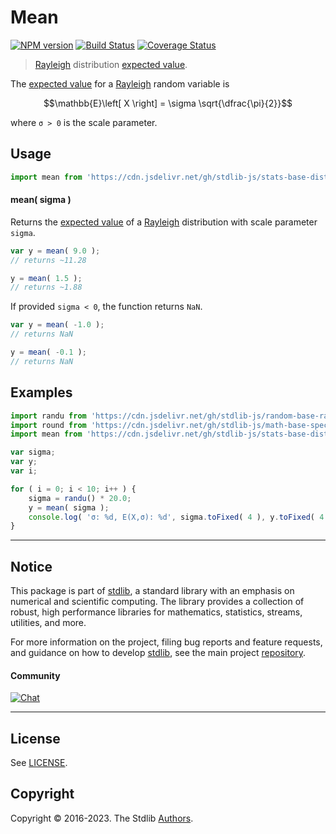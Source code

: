 <!--

@license Apache-2.0

Copyright (c) 2018 The Stdlib Authors.

Licensed under the Apache License, Version 2.0 (the "License");
you may not use this file except in compliance with the License.
You may obtain a copy of the License at

   http://www.apache.org/licenses/LICENSE-2.0

Unless required by applicable law or agreed to in writing, software
distributed under the License is distributed on an "AS IS" BASIS,
WITHOUT WARRANTIES OR CONDITIONS OF ANY KIND, either express or implied.
See the License for the specific language governing permissions and
limitations under the License.

-->

# Mean

[![NPM version][npm-image]][npm-url] [![Build Status][test-image]][test-url] [![Coverage Status][coverage-image]][coverage-url] <!-- [![dependencies][dependencies-image]][dependencies-url] -->

> [Rayleigh][rayleigh-distribution] distribution [expected value][expected-value].

<!-- Section to include introductory text. Make sure to keep an empty line after the intro `section` element and another before the `/section` close. -->

<section class="intro">

The [expected value][expected-value] for a [Rayleigh][rayleigh-distribution] random variable is

<!-- <equation class="equation" label="eq:rayleigh_expectation" align="center" raw="\mathbb{E}\left[ X \right] = \sigma \sqrt{\dfrac{\pi}{2}}" alt="Expected value for a Rayleigh distribution."> -->

```math
\mathbb{E}\left[ X \right] = \sigma \sqrt{\dfrac{\pi}{2}}
```

<!-- <div class="equation" align="center" data-raw-text="\mathbb{E}\left[ X \right] = \sigma \sqrt{\dfrac{\pi}{2}}" data-equation="eq:rayleigh_expectation">
    <img src="https://cdn.jsdelivr.net/gh/stdlib-js/stdlib@51534079fef45e990850102147e8945fb023d1d0/lib/node_modules/@stdlib/stats/base/dists/rayleigh/mean/docs/img/equation_rayleigh_expectation.svg" alt="Expected value for a Rayleigh distribution.">
    <br>
</div> -->

<!-- </equation> -->

where `σ > 0` is the scale parameter.

</section>

<!-- /.intro -->

<!-- Package usage documentation. -->



<section class="usage">

## Usage

```javascript
import mean from 'https://cdn.jsdelivr.net/gh/stdlib-js/stats-base-dists-rayleigh-mean@deno/mod.js';
```

#### mean( sigma )

Returns the [expected value][expected-value] of a [Rayleigh][rayleigh-distribution] distribution with scale parameter `sigma`.

```javascript
var y = mean( 9.0 );
// returns ~11.28

y = mean( 1.5 );
// returns ~1.88
```

If provided `sigma < 0`, the function returns `NaN`.

```javascript
var y = mean( -1.0 );
// returns NaN

y = mean( -0.1 );
// returns NaN
```

</section>

<!-- /.usage -->

<!-- Package usage notes. Make sure to keep an empty line after the `section` element and another before the `/section` close. -->

<section class="notes">

</section>

<!-- /.notes -->

<!-- Package usage examples. -->

<section class="examples">

## Examples

<!-- eslint no-undef: "error" -->

```javascript
import randu from 'https://cdn.jsdelivr.net/gh/stdlib-js/random-base-randu@deno/mod.js';
import round from 'https://cdn.jsdelivr.net/gh/stdlib-js/math-base-special-round@deno/mod.js';
import mean from 'https://cdn.jsdelivr.net/gh/stdlib-js/stats-base-dists-rayleigh-mean@deno/mod.js';

var sigma;
var y;
var i;

for ( i = 0; i < 10; i++ ) {
    sigma = randu() * 20.0;
    y = mean( sigma );
    console.log( 'σ: %d, E(X,σ): %d', sigma.toFixed( 4 ), y.toFixed( 4 ) );
}
```

</section>

<!-- /.examples -->

<!-- Section to include cited references. If references are included, add a horizontal rule *before* the section. Make sure to keep an empty line after the `section` element and another before the `/section` close. -->

<section class="references">

</section>

<!-- /.references -->

<!-- Section for related `stdlib` packages. Do not manually edit this section, as it is automatically populated. -->

<section class="related">

</section>

<!-- /.related -->

<!-- Section for all links. Make sure to keep an empty line after the `section` element and another before the `/section` close. -->


<section class="main-repo" >

* * *

## Notice

This package is part of [stdlib][stdlib], a standard library with an emphasis on numerical and scientific computing. The library provides a collection of robust, high performance libraries for mathematics, statistics, streams, utilities, and more.

For more information on the project, filing bug reports and feature requests, and guidance on how to develop [stdlib][stdlib], see the main project [repository][stdlib].

#### Community

[![Chat][chat-image]][chat-url]

---

## License

See [LICENSE][stdlib-license].


## Copyright

Copyright &copy; 2016-2023. The Stdlib [Authors][stdlib-authors].

</section>

<!-- /.stdlib -->

<!-- Section for all links. Make sure to keep an empty line after the `section` element and another before the `/section` close. -->

<section class="links">

[npm-image]: http://img.shields.io/npm/v/@stdlib/stats-base-dists-rayleigh-mean.svg
[npm-url]: https://npmjs.org/package/@stdlib/stats-base-dists-rayleigh-mean

[test-image]: https://github.com/stdlib-js/stats-base-dists-rayleigh-mean/actions/workflows/test.yml/badge.svg?branch=main
[test-url]: https://github.com/stdlib-js/stats-base-dists-rayleigh-mean/actions/workflows/test.yml?query=branch:main

[coverage-image]: https://img.shields.io/codecov/c/github/stdlib-js/stats-base-dists-rayleigh-mean/main.svg
[coverage-url]: https://codecov.io/github/stdlib-js/stats-base-dists-rayleigh-mean?branch=main

<!--

[dependencies-image]: https://img.shields.io/david/stdlib-js/stats-base-dists-rayleigh-mean.svg
[dependencies-url]: https://david-dm.org/stdlib-js/stats-base-dists-rayleigh-mean/main

-->

[chat-image]: https://img.shields.io/gitter/room/stdlib-js/stdlib.svg
[chat-url]: https://app.gitter.im/#/room/#stdlib-js_stdlib:gitter.im

[stdlib]: https://github.com/stdlib-js/stdlib

[stdlib-authors]: https://github.com/stdlib-js/stdlib/graphs/contributors

[umd]: https://github.com/umdjs/umd
[es-module]: https://developer.mozilla.org/en-US/docs/Web/JavaScript/Guide/Modules

[deno-url]: https://github.com/stdlib-js/stats-base-dists-rayleigh-mean/tree/deno
[umd-url]: https://github.com/stdlib-js/stats-base-dists-rayleigh-mean/tree/umd
[esm-url]: https://github.com/stdlib-js/stats-base-dists-rayleigh-mean/tree/esm
[branches-url]: https://github.com/stdlib-js/stats-base-dists-rayleigh-mean/blob/main/branches.md

[stdlib-license]: https://raw.githubusercontent.com/stdlib-js/stats-base-dists-rayleigh-mean/main/LICENSE

[rayleigh-distribution]: https://en.wikipedia.org/wiki/Rayleigh_distribution

[expected-value]: https://en.wikipedia.org/wiki/Expected_value

</section>

<!-- /.links -->
